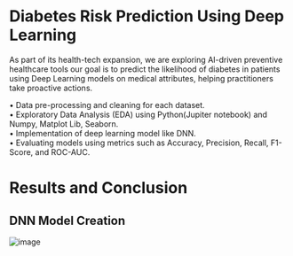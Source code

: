 # Diabetes Risk Prediction Using Deep Learning

<p> As part of its health-tech expansion, we are exploring AI-driven preventive healthcare tools our goal is to predict the likelihood of diabetes in patients using Deep Learning models on medical attributes, helping practitioners take proactive actions. <p/>

• Data pre-processing and cleaning for each dataset. <br>
• Exploratory Data Analysis (EDA) using Python(Jupiter notebook) and Numpy, Matplot Lib, Seaborn.<br>
•	Implementation of deep learning model like DNN.<br>
•	Evaluating models using metrics such as Accuracy, Precision, Recall, F1-Score, and ROC-AUC.<br>

# Results and Conclusion

## DNN Model Creation

![image](https://github.com/user-attachments/assets/1e049146-19bb-411f-a394-55b3cf44846f)


